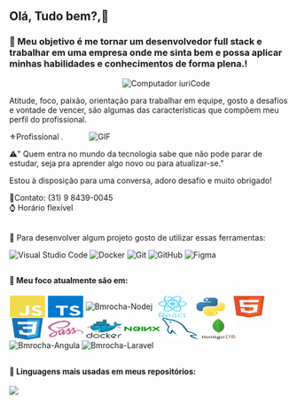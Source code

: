 ## Olá, Tudo bem?,👋 

### 🚀 Meu objetivo é me tornar um desenvolvedor full stack e trabalhar em uma empresa onde me sinta bem e possa aplicar minhas habilidades e conhecimentos de forma plena.! 

<div align="left">
  <img src="https://raw.githubusercontent.com/MicaelliMedeiros/micaellimedeiros/master/image/computer-illustration.png" min-width="400px" max-width="300px" width="300px" align="right" alt="Computador iuriCode">

<br>
<p align="left">
Atitude, foco, paixão, orientação para trabalhar em equipe, gosto a desafios e vontade de vencer, são algumas das características que compõem meu perfil do profissional.
 
⚜️Profissional
<img align="right" alt="GIF" src="https://user-images.githubusercontent.com/90595158/224520261-cac35362-4a70-4108-85c8-260ac8e0b0bd.svg#gh-dark-mode-only" width="360px"/>.
 
⚠️" Quem entra no mundo da tecnologia sabe que não pode parar de estudar, seja pra aprender algo novo ou para atualizar-se."

 Estou à disposição para uma conversa, adoro desafio e muito obrigado! 

 💬Contato: (31) 9 8439-0045<br>
 ⌚️ Horário flexível<br>
    
</p>
  
<p align="left"><br>
 💼 Para desenvolver algum projeto gosto de utilizar essas ferramentas:

![Visual Studio Code](https://img.shields.io/badge/-Visual%20Studio%20Code-333333?style=flat&logo=visual-studio-code&logoColor=007ACC)
![Docker](https://img.shields.io/badge/-Docker-333333?style=flat&logo=docker)
![Git](https://img.shields.io/badge/-Git-333333?style=flat&logo=git)
![GitHub](https://img.shields.io/badge/-GitHub-333333?style=flat&logo=github)
![Figma](https://img.shields.io/badge/-Figma-333333?style=flat&logo=figma&logoColor=007ACC)
</p>
  
##
#### 🧠 Meu foco atualmente são em:
  <div style="display: inline_block" align="left">
    <img align="center" alt="Bmrocha-Js"     height="40" width="65" src="https://raw.githubusercontent.com/devicons/devicon/master/icons/javascript/javascript-plain.svg">
    <img align="center" alt="Bmrocha-Type"   height="40" width="65" src="https://raw.githubusercontent.com/devicons/devicon/master/icons/typescript/typescript-original.svg">
    <img align="center" alt="Bmrocha-Nodej"  height="50" width="65" src="https://cdn.jsdelivr.net/gh/devicons/devicon/icons/nodejs/nodejs-original.svg">
    <img align="center" alt="Bmrocha-React"  height="40" width="65" src="https://raw.githubusercontent.com/devicons/devicon/master/icons/react/react-original-wordmark.svg">
    <img align="center" alt="Bmrocha-Python" height="40" width="65" src="https://raw.githubusercontent.com/devicons/devicon/master/icons/python/python-original.svg">
    <img align="center" alt="Bmrocha-HTML"   height="40" width="65" src="https://raw.githubusercontent.com/devicons/devicon/master/icons/html5/html5-original.svg">
    <img align="center" alt="Bmrocha-CSS"    height="40" width="65" src="https://raw.githubusercontent.com/devicons/devicon/master/icons/css3/css3-original.svg">
    <img align="center" alt="Bmrocha-Sass"   height="40" width="65" src="https://raw.githubusercontent.com/devicons/devicon/master/icons/sass/sass-original.svg">
    <img align="center" alt="Bmrocha-Docker" height="40" width="65" src="https://raw.githubusercontent.com/devicons/devicon/master/icons/docker/docker-original-wordmark.svg">
    <img align="center" alt="Bmrocha-Nginx"  height="40" width="65" src="https://raw.githubusercontent.com/devicons/devicon/master/icons/nginx/nginx-original.svg">
    <img align="center" alt="Bmrocha-MySQL"  height="40" width="65" src="https://raw.githubusercontent.com/devicons/devicon/master/icons/mysql/mysql-original.svg">
    <img align="center" alt="Bmrocha-Mongo"  height="40" width="65" src="https://raw.githubusercontent.com/devicons/devicon/master/icons/mongodb/mongodb-original-wordmark.svg">
    <img align="center" alt="Bmrocha-Angula" height="50" width="65" src="https://angular.io/assets/images/logos/angular/angular.svg">
    <img align="center" alt="Bmrocha-Laravel" height="40" width="65" src="https://cdn.jsdelivr.net/gh/devicons/devicon/icons/laravel/laravel-plain.svg">
    
  </div>
  
##
#### 👾 Linguagens mais usadas em meus repositórios: </br>
  <a href="https://github.com/bmrocha">

  <img height="200em" src = "https://github-readme-stats.vercel.app/api/top-langs/?username=bmrocha&layout=compact&langs_count=7&theme=dracula">
  </a>
  
  
  <!--<img height="150em" src = "https://github-readme-stats.vercel.app/api?username=bmrocha&show_icons=true&theme=dracula&include_all_commits=true&count_private=true">-->

